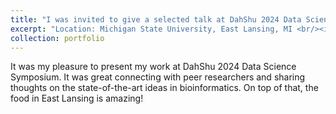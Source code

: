 ```yaml
---
title: "I was invited to give a selected talk at DahShu 2024 Data Science Symposium"
excerpt: "Location: Michigan State University, East Lansing, MI <br/><img src='/images/dahshu_presentation_2.jpg'>"
collection: portfolio
---
```


It was my pleasure to present my work at DahShu 2024 Data Science Symposium. It was great connecting with peer researchers and sharing thoughts on the state-of-the-art ideas in bioinformatics. On top of that, the food in East Lansing is amazing!